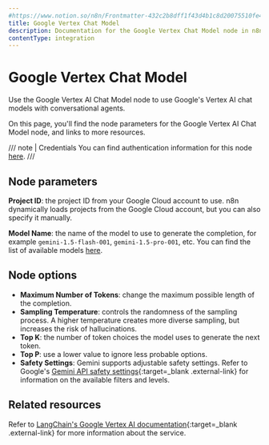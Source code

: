 ```yaml
---
#https://www.notion.so/n8n/Frontmatter-432c2b8dff1f43d4b1c8d20075510fe4
title: Google Vertex Chat Model
description: Documentation for the Google Vertex Chat Model node in n8n, a workflow automation platform. Includes details of operations and configuration, and links to examples and credentials information.
contentType: integration
---
```


# Google Vertex Chat Model

Use the Google Vertex AI Chat Model node to use Google's Vertex AI chat models with conversational agents.

On this page, you'll find the node parameters for the Google Vertex AI Chat Model node, and links to more resources.

/// note | Credentials
You can find authentication information for this node [here](/integrations/builtin/credentials/google/service-account/).
///

## Node parameters

**Project ID**: the project ID from your Google Cloud account to use. n8n dynamically loads projects from the Google Cloud account, but you can also specify it manually.

**Model Name**: the name of the model to use to generate the completion, for example `gemini-1.5-flash-001`, `gemini-1.5-pro-001`, etc. You can find the list of available models [here](https://cloud.google.com/vertex-ai/generative-ai/docs/learn/models).

## Node options

* **Maximum Number of Tokens**: change the maximum possible length of the completion.
* **Sampling Temperature**: controls the randomness of the sampling process. A higher temperature creates more diverse sampling, but increases the risk of hallucinations.
* **Top K**: the number of token choices the model uses to generate the next token.
* **Top P**: use a lower value to ignore less probable options.
* **Safety Settings**: Gemini supports adjustable safety settings. Refer to Google's [Gemini API safety settings](https://ai.google.dev/docs/safety_setting_gemini){:target=_blank .external-link} for information on the available filters and levels.


## Related resources


Refer to [LangChain's Google Vertex AI documentation](https://js.langchain.com/v0.2/docs/integrations/chat/google_vertex_ai/){:target=_blank .external-link} for more information about the service.
